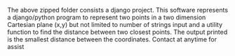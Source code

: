 The above zipped folder consists a django project.
This software represents a django/python program to represent two points in a two dimension Cartesian plane (x,y) but not limited to number of strings input and a utility function to find the distance between two closest points.
The output printed is the smallest distance between the coordinates.
Contact at anytime for assist
